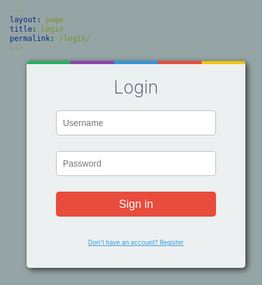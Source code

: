 ```yaml
---
layout: page
title: Login
permalink: /login/
---
```


<!DOCTYPE html>
<html lang="en">

<head>
    <meta charset="UTF-8">
    <meta name="viewport" content="width=device-width, initial-scale=1.0">
    <meta name="description" content="Your website description here">
    <meta name="keywords" content="your, keywords, here">
    <meta name="author" content="Your Name">

<style>
   @import "compass/css3";

* { box-sizing: border-box; margin: 0; padding:0; }

html {
  background: #95a5a6;
  background-image: url(http://subtlepatterns2015.subtlepatterns.netdna-cdn.com/patterns/dark_embroidery.png);
  font-family: 'Helvetica Neue', Arial, Sans-Serif;
  
  .login-wrap {
    position: relative;
    margin: 0 auto;
    background: #ecf0f1;
    width: 350px;
    border-radius: 5px;
    box-shadow: 3px 3px 10px #333;
    padding: 15px;
    
    h2 {
      text-align: center;
      font-weight: 200;
      font-size: 2em;
      margin-top: 10px;
      color: #34495e;
    }
    
    .form {
      padding-top: 20px;
      
      input[type="text"],
      input[type="password"],
      button {
        width: 80%;
        margin-left: 10%;
        margin-bottom: 25px;
        height: 40px;
        border-radius: 5px;
        outline: 0;
        -moz-outline-style: none;
      }
      
      input[type="text"],
      input[type="password"] {
        border: 1px solid #bbb;
        padding: 0 0 0 10px;
        font-size: 14px;
        &:focus {
          border: 1px solid #3498db;
        }
      }
      
      a {
        text-align: center;
        font-size: 10px;
        color: #3498db;
        
        p{
          padding-bottom: 10px;
        }
        
      }
      
      button {
        background: #e74c3c;
        border:none;
        color: white;
        font-size: 18px;
        font-weight: 200;
        cursor: pointer;
        transition: box-shadow .4s ease;
        
        &:hover {
          box-shadow: 1px 1px 5px #555;  
        }
          
        &:active {
            box-shadow: 1px 1px 7px #222;  
        }
        
      }
      
    }
    
    &:after{
    content:'';
    position:absolute;
    top: 0;
    left: 0;
    right: 0;    
    background:-webkit-linear-gradient(left,               
        #27ae60 0%, #27ae60 20%, 
        #8e44ad 20%, #8e44ad 40%,
        #3498db 40%, #3498db 60%,
        #e74c3c 60%, #e74c3c 80%,
        #f1c40f 80%, #f1c40f 100%
        );
       background:-moz-linear-gradient(left,               
        #27ae60 0%, #27ae60 20%, 
        #8e44ad 20%, #8e44ad 40%,
        #3498db 40%, #3498db 60%,
        #e74c3c 60%, #e74c3c 80%,
        #f1c40f 80%, #f1c40f 100%
        );
      height: 5px;
      border-radius: 5px 5px 0 0;
  }
    
  }
  
}
</style>

    
</head>

<body>
<div class="login-wrap">
  <h2>Login</h2>
  
  <div class="form">
    <input type="text" placeholder="Username" name="un" />
    <input type="password" placeholder="Password" name="pw" />
    <button> Sign in </button>
    <a href="#"> <p> Don't have an account? Register </p></a>
  </div>
</div>
   
</body>

</html>
